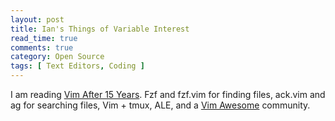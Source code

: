 ```yaml
---
layout: post
title: Ian's Things of Variable Interest
read_time: true  
comments: true
category: Open Source
tags: [ Text Editors, Coding ]
---
```


I am reading [Vim After 15 Years](https://statico.github.io/). Fzf and fzf.vim for finding files, ack.vim and ag for searching files, Vim + tmux, ALE, and a [Vim Awesome](https://vimawesome.com/) community.
